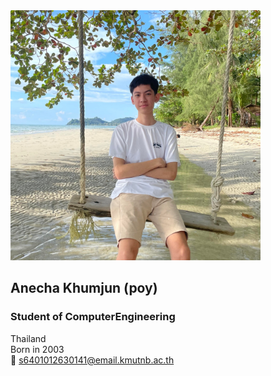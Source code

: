 <img src="Mypicture.jpg" width="400" height="400">

## Anecha Khumjun (poy)
### Student of ComputerEngineering 
Thailand  
Born in 2003  
:envelope_with_arrow: s6401012630141@email.kmutnb.ac.th


